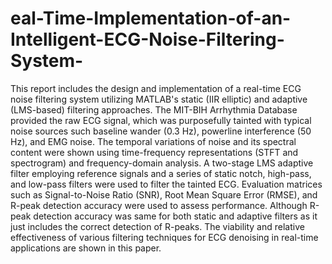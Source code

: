 # eal-Time-Implementation-of-an-Intelligent-ECG-Noise-Filtering-System-
This report includes the design and implementation of a real-time ECG noise filtering system 
utilizing MATLAB's static (IIR elliptic) and adaptive (LMS-based) filtering approaches. The MIT-BIH 
Arrhythmia Database provided the raw ECG signal, which was purposefully tainted with typical 
noise sources such baseline wander (0.3 Hz), powerline interference (50 Hz), and EMG noise. The 
temporal variations of noise and its spectral content were shown using time-frequency 
representations (STFT and spectrogram) and frequency-domain analysis. A two-stage LMS 
adaptive filter employing reference signals and a series of static notch, high-pass, and low-pass 
filters were used to filter the tainted ECG. Evaluation matrices such as Signal-to-Noise Ratio (SNR), 
Root Mean Square Error (RMSE), and R-peak detection accuracy were used to assess 
performance. Although R-peak detection accuracy was same for both static and adaptive filters 
as it just includes the correct detection of R-peaks. The viability and relative effectiveness of 
various filtering techniques for ECG denoising in real-time applications are shown in this paper. 
